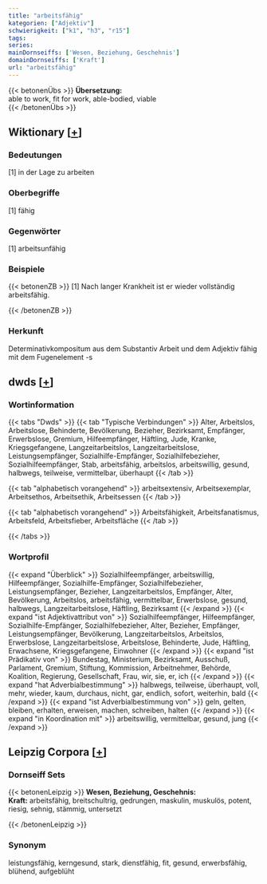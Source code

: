 ```yaml
---
title: "arbeitsfähig"
kategorien: ["Adjektiv"]
schwierigkeit: ["k1", "h3", "r15"]
tags:
series:
mainDornseiffs: ['Wesen, Beziehung, Geschehnis']
domainDornseiffs: ['Kraft']
url: "arbeitsfähig"
---
```


{{< betonenÜbs >}}
**Übersetzung:**  
able to work, fit for work, able-bodied, viable  
{{< /betonenÜbs >}}

## Wiktionary [[+](https://de.wiktionary.org/wiki/arbeitsfähig)]

### Bedeutungen
[1] in der Lage zu arbeiten  

### Oberbegriffe
[1] fähig  

### Gegenwörter
[1] arbeitsunfähig  

### Beispiele
{{< betonenZB >}}
[1] Nach langer Krankheit ist er wieder vollständig arbeitsfähig.  

{{< /betonenZB >}}
### Herkunft
Determinativkompositum aus dem Substantiv Arbeit und dem Adjektiv fähig mit dem Fugenelement -s  



## dwds [[+](https://www.dwds.de/wb/arbeitsfähig)]

### Wortinformation
{{< tabs "Dwds" >}}
{{< tab "Typische Verbindungen" >}}
Alter, Arbeitslos, Arbeitslose, Behinderte, Bevölkerung, Bezieher, Bezirksamt, Empfänger, Erwerbslose, Gremium, Hilfeempfänger, Häftling, Jude, Kranke, Kriegsgefangene, Langzeitarbeitslos, Langzeitarbeitslose, Leistungsempfänger, Sozialhilfe-Empfänger, Sozialhilfebezieher, Sozialhilfeempfänger, Stab, arbeitsfähig, arbeitslos, arbeitswillig, gesund, halbwegs, teilweise, vermittelbar, überhaupt
{{< /tab >}}

{{< tab "alphabetisch vorangehend" >}}
arbeitsextensiv, Arbeitsexemplar, Arbeitsethos, Arbeitsethik, Arbeitsessen
{{< /tab >}}

{{< tab "alphabetisch vorangehend" >}}
Arbeitsfähigkeit, Arbeitsfanatismus, Arbeitsfeld, Arbeitsfieber, Arbeitsfläche
{{< /tab >}}

{{< /tabs >}}

### Wortprofil
{{< expand "Überblick" >}} Sozialhilfeempfänger, arbeitswillig, Hilfeempfänger, Sozialhilfe-Empfänger, Sozialhilfebezieher, Leistungsempfänger, Bezieher, Langzeitarbeitslos, Empfänger, Alter, Bevölkerung, Arbeitslos, arbeitsfähig, vermittelbar, Erwerbslose, gesund, halbwegs, Langzeitarbeitslose, Häftling, Bezirksamt {{< /expand >}}
{{< expand "ist Adjektivattribut von" >}} Sozialhilfeempfänger, Hilfeempfänger, Sozialhilfe-Empfänger, Sozialhilfebezieher, Alter, Bezieher, Empfänger, Leistungsempfänger, Bevölkerung, Langzeitarbeitslos, Arbeitslos, Erwerbslose, Langzeitarbeitslose, Arbeitslose, Behinderte, Jude, Häftling, Erwachsene, Kriegsgefangene, Einwohner {{< /expand >}}
{{< expand "ist Prädikativ von" >}} Bundestag, Ministerium, Bezirksamt, Ausschuß, Parlament, Gremium, Stiftung, Kommission, Arbeitnehmer, Behörde, Koalition, Regierung, Gesellschaft, Frau, wir, sie, er, ich {{< /expand >}}
{{< expand "hat Adverbialbestimmung" >}} halbwegs, teilweise, überhaupt, voll, mehr, wieder, kaum, durchaus, nicht, gar, endlich, sofort, weiterhin, bald {{< /expand >}}
{{< expand "ist Adverbialbestimmung von" >}} geln, gelten, bleiben, erhalten, erweisen, machen, schreiben, halten {{< /expand >}}
{{< expand "in Koordination mit" >}} arbeitswillig, vermittelbar, gesund, jung {{< /expand >}}

## Leipzig Corpora [[+](https://corpora.uni-leipzig.de/en/res?word=arbeitsfähig&corpusId=deu_newscrawl-public_2018)]

### Dornseiff Sets
{{< betonenLeipzig >}}
**Wesen, Beziehung, Geschehnis:**  
**Kraft:** arbeitsfähig, breitschultrig, gedrungen, maskulin, muskulös, potent, riesig, sehnig, stämmig, untersetzt  

{{< /betonenLeipzig >}}

### Synonym
leistungsfähig, kerngesund, stark, dienstfähig, fit, gesund, erwerbsfähig, blühend, aufgeblüht

